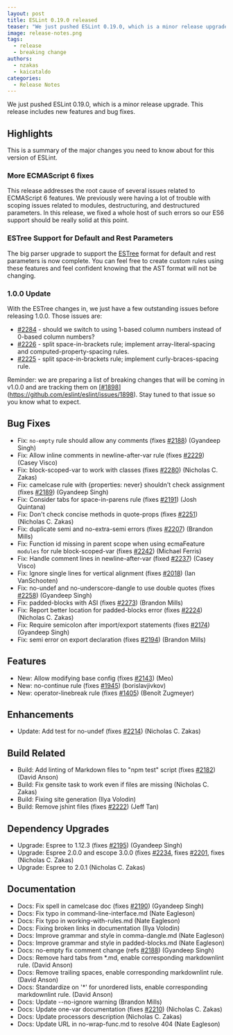 ```yaml
---
layout: post
title: ESLint 0.19.0 released
teaser: "We just pushed ESLint 0.19.0, which is a minor release upgrade. This release includes new features and bug fixes."
image: release-notes.png
tags:
  - release
  - breaking change
authors:
  - nzakas
  - kaicataldo
categories:
  - Release Notes
---
```


We just pushed ESLint 0.19.0, which is a minor release upgrade. This release includes new features and bug fixes.

## Highlights

This is a summary of the major changes you need to know about for this version of ESLint.

### More ECMAScript 6 fixes

This release addresses the root cause of several issues related to ECMAScript 6 features. We previously were having a lot of trouble with scoping issues related to modules, destructuring, and destructured parameters. In this release, we fixed a whole host of such errors so our ES6 support should be really solid at this point.

### ESTree Support for Default and Rest Parameters

The big parser upgrade to support the [ESTree](https://github.com/estree/estree/blob/master/es6.md) format for default and rest parameters is now complete. You can feel free to create custom rules using these features and feel confident knowing that the AST format will not be changing.

### 1.0.0 Update

With the ESTree changes in, we just have a few outstanding issues before releasing 1.0.0. Those issues are:

* [#2284](https://github.com/eslint/eslint/issues/2284) - should we switch to using 1-based column numbers instead of 0-based column numbers?
* [#2226](https://github.com/eslint/eslint/issues/2226) - split space-in-brackets rule; implement array-literal-spacing and computed-property-spacing rules.
* [#2225](https://github.com/eslint/eslint/issues/2225) - split space-in-brackets rule; implement curly-braces-spacing rule.

Reminder: we are preparing a list of breaking changes that will be coming in v1.0.0 and are tracking them on [[#1898](https://github.com/eslint/eslint/issues/1898)](https://github.com/eslint/eslint/issues/1898). Stay tuned to that issue so you know what to expect.

## Bug Fixes

* Fix: `no-empty` rule should allow any comments (fixes [#2188](https://github.com/eslint/eslint/issues/2188)) (Gyandeep Singh)
* Fix: Allow inline comments in newline-after-var rule (fixes [#2229](https://github.com/eslint/eslint/issues/2229)) (Casey Visco)
* Fix: block-scoped-var to work with classes (fixes [#2280](https://github.com/eslint/eslint/issues/2280)) (Nicholas C. Zakas)
* Fix: camelcase rule with {properties: never} shouldn't check assignment (fixes [#2189](https://github.com/eslint/eslint/issues/2189)) (Gyandeep Singh)
* Fix: Consider tabs for space-in-parens rule (fixes [#2191](https://github.com/eslint/eslint/issues/2191)) (Josh Quintana)
* Fix: Don't check concise methods in quote-props (fixes [#2251](https://github.com/eslint/eslint/issues/2251)) (Nicholas C. Zakas)
* Fix: duplicate semi and no-extra-semi errors (fixes [#2207](https://github.com/eslint/eslint/issues/2207)) (Brandon Mills)
* Fix: Function id missing in parent scope when using ecmaFeature `modules` for rule block-scoped-var (fixes [#2242](https://github.com/eslint/eslint/issues/2242)) (Michael Ferris)
* Fix: Handle comment lines in newline-after-var (fixed [#2237](https://github.com/eslint/eslint/issues/2237)) (Casey Visco)
* Fix: Ignore single lines for vertical alignment (fixes [#2018](https://github.com/eslint/eslint/issues/2018)) (Ian VanSchooten)
* Fix: no-undef and no-underscore-dangle to use double quotes (fixes [#2258](https://github.com/eslint/eslint/issues/2258)) (Gyandeep Singh)
* Fix: padded-blocks with ASI (fixes [#2273](https://github.com/eslint/eslint/issues/2273)) (Brandon Mills)
* Fix: Report better location for padded-blocks error (fixes [#2224](https://github.com/eslint/eslint/issues/2224)) (Nicholas C. Zakas)
* Fix: Require semicolon after import/export statements (fixes [#2174](https://github.com/eslint/eslint/issues/2174)) (Gyandeep Singh)
* Fix: semi error on export declaration (fixes [#2194](https://github.com/eslint/eslint/issues/2194)) (Brandon Mills)

## Features

* New: Allow modifying base config (fixes [#2143](https://github.com/eslint/eslint/issues/2143)) (Meo)
* New: no-continue rule (fixes [#1945](https://github.com/eslint/eslint/issues/1945)) (borislavjivkov)
* New: operator-linebreak rule (fixes [#1405](https://github.com/eslint/eslint/issues/1405)) (Benoît Zugmeyer)

## Enhancements

* Update: Add test for no-undef (fixes [#2214](https://github.com/eslint/eslint/issues/2214)) (Nicholas C. Zakas)

## Build Related

* Build: Add linting of Markdown files to "npm test" script (fixes [#2182](https://github.com/eslint/eslint/issues/2182)) (David Anson)
* Build: Fix gensite task to work even if files are missing (Nicholas C. Zakas)
* Build: Fixing site generation (Ilya Volodin)
* Build: Remove jshint files (fixes [#2222](https://github.com/eslint/eslint/issues/2222)) (Jeff Tan)

## Dependency Upgrades

* Upgrade: Espree to 1.12.3 (fixes [#2195](https://github.com/eslint/eslint/issues/2195)) (Gyandeep Singh)
* Upgrade: Espree 2.0.0 and escope 3.0.0 (fixes [#2234](https://github.com/eslint/eslint/issues/2234), fixes [#2201](https://github.com/eslint/eslint/issues/2201), fixes (Nicholas C. Zakas)
* Upgrade: Espree to 2.0.1 (Nicholas C. Zakas)

## Documentation

* Docs: Fix spell in camelcase doc (fixes [#2190](https://github.com/eslint/eslint/issues/2190)) (Gyandeep Singh)
* Docs: Fix typo in command-line-interface.md (Nate Eagleson)
* Docs: Fix typo in working-with-rules.md (Nate Eagleson)
* Docs: Fixing broken links in documentation (Ilya Volodin)
* Docs: Improve grammar and style in comma-dangle.md (Nate Eagleson)
* Docs: Improve grammar and style in padded-blocks.md (Nate Eagleson)
* Docs: no-empty fix comment change (refs [#2188](https://github.com/eslint/eslint/issues/2188)) (Gyandeep Singh)
* Docs: Remove hard tabs from *.md, enable corresponding markdownlint rule. (David Anson)
* Docs: Remove trailing spaces, enable corresponding markdownlint rule. (David Anson)
* Docs: Standardize on '*' for unordered lists, enable corresponding markdownlint rule. (David Anson)
* Docs: Update --no-ignore warning (Brandon Mills)
* Docs: Update one-var documentation (fixes [#2210](https://github.com/eslint/eslint/issues/2210)) (Nicholas C. Zakas)
* Docs: Update processors description (Nicholas C. Zakas)
* Docs: Update URL in no-wrap-func.md to resolve 404 (Nate Eagleson)

